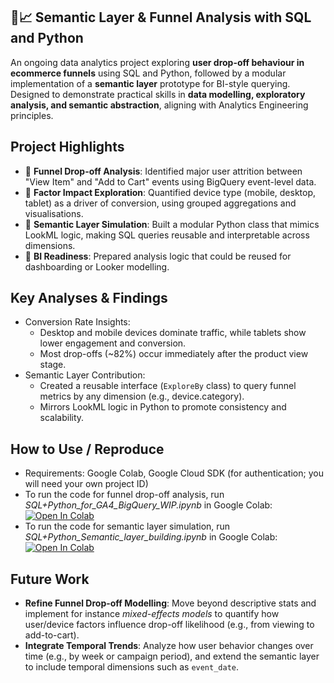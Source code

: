 ## 🛒📈 Semantic Layer & Funnel Analysis with SQL and Python
An ongoing data analytics project exploring **user drop-off behaviour in ecommerce funnels** using SQL and Python, followed by a modular implementation of a **semantic layer** prototype for BI-style querying. Designed to demonstrate practical skills in **data modelling, exploratory analysis, and semantic abstraction**, aligning with Analytics Engineering principles.

## Project Highlights
- 🛒 **Funnel Drop-off Analysis**: Identified major user attrition between "View Item" and "Add to Cart" events using BigQuery event-level data.
- 📱 **Factor Impact Exploration**: Quantified device type (mobile, desktop, tablet) as a driver of conversion, using grouped aggregations and visualisations.
- 🧩 **Semantic Layer Simulation**: Built a modular Python class that mimics LookML logic, making SQL queries reusable and interpretable across dimensions.
- 🎯 **BI Readiness**: Prepared analysis logic that could be reused for dashboarding or Looker modelling.

## Key Analyses & Findings
- Conversion Rate Insights:
  - Desktop and mobile devices dominate traffic, while tablets show lower engagement and conversion.
  - Most drop-offs (~82%) occur immediately after the product view stage.
- Semantic Layer Contribution:
  - Created a reusable interface (`ExploreBy` class) to query funnel metrics by any dimension (e.g., device.category).
  - Mirrors LookML logic in Python to promote consistency and scalability.
 
## How to Use / Reproduce
- Requirements: Google Colab, Google Cloud SDK (for authentication; you will need your own project ID)
- To run the code for funnel drop-off analysis, run _SQL+Python_for_GA4_BigQuery_WIP.ipynb_ in Google Colab: [![Open In Colab](https://colab.research.google.com/assets/colab-badge.svg)](https://colab.research.google.com/github/Rong-Ding/sql-explore-semantica/blob/master/SQL%2BPython_for_GA4_BigQuery_WIP.ipynb)
- To run the code for semantic layer simulation, run _SQL+Python_Semantic_layer_building.ipynb_ in Google Colab: [![Open In Colab](https://colab.research.google.com/assets/colab-badge.svg)](https://colab.research.google.com/github/Rong-Ding/sql-explore-semantica/blob/master/SQL%2BPython_Semantic_layer_building.ipynb)

## Future Work
- **Refine Funnel Drop-off Modelling**: Move beyond descriptive stats and implement for instance _mixed-effects models_ to quantify how user/device factors influence drop-off likelihood (e.g., from viewing to add-to-cart).
- **Integrate Temporal Trends**: Analyze how user behavior changes over time (e.g., by week or campaign period), and extend the semantic layer to include temporal dimensions such as `event_date`.
